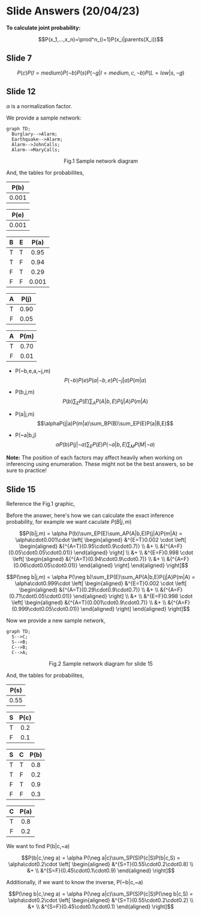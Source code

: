 # Slide Answers (20/04/23)

**To calculate joint probability:**

$$P(x_1,...,x_n)=\prod^n_{i=1}P(x_i|parents(X_i))$$

## Slide 7
$$
P(c)P(I=medium)P(\neg b)P(s)P(\neg g|I=medium, c, \neg b)P(L=low|s, \neg g)
$$

## Slide 12
$\alpha$ is a normalization factor.

We provide a sample network:
```mermaid
graph TD;
  Burglary-->Alarm;
  Earthquake-->Alarm;
  Alarm-->JohnCalls;
  Alarm-->MaryCalls;
```
$$\text{Fig.1 Sample network diagram}$$

And, the tables for probabilites,

|P(b)|
|:-:|
|0.001|

|P(e)|
|:-:|
|0.001|

|B|E|P(a)|
|:-:|:-:|:-:|
|T|T|0.95|
|T|F|0.94|
|F|T|0.29|
|F|F|0.001|

|A|P(j)|
|:-:|:-:|
|T|0.90|
|F|0.05|

|A|P(m)|
|:-:|:-:|
|T|0.70|
|F|0.01|

* P(~b,e,a,~j,m)
  $$P(\neg b)P(e)P(a|\neg b, e)P(\neg j|a)P(m|a)$$

* P(b,j,m)
  $$P(b)\sum_EP(E)\sum_AP(A|b,E)P(j|A)P(m|A)$$

* P(a|j,m)
  $$\alphaP(j|a)P(m|a)\sum_BP(B)\sum_EP(E)P(a|B,E)$$

* P(~a|b,j)
  $$\alpha P(b)P(j|\neg a)\sum_EP(E)P(\neg a|b,E)\sum_MP(M|\neg a)$$
  
**Note:** The position of each factors may affect heavily when working on inferencing using enumeration. These might not be the best answers, so be sure to practice!

## Slide 15
Reference the $\text{Fig.1}$ graphic,

Before the answer, here's how we can calculate the exact inference probability, for example we want caculate $P(B|j,m)$

```math
P(b|j,m)
=
\alpha P(b)\sum_EP(E)\sum_AP(A|b,E)P(j|A)P(m|A)
=
\alpha\cdot0.001\cdot
\left[
\begin{aligned}
&^{E=T}0.002 \cdot
\left[
\begin{aligned}
&{^{A=T}(0.95\cdot0.9\cdot0.7)} \\
&+ \\
&{^{A=F}(0.05\cdot0.05\cdot0.01)}
\end{aligned}
\right] \\
&+ \\
&^{E=F}0.998 \cdot
\left[
\begin{aligned}
&{^{A=T}(0.94\cdot0.9\cdot0.7)} \\
&+ \\
&{^{A=F}(0.06\cdot0.05\cdot0.01)}
\end{aligned}
\right]
\end{aligned}
\right]
```

```math
P(\neg b|j,m)
=
\alpha P(\neg b)\sum_EP(E)\sum_AP(A|b,E)P(j|A)P(m|A)
=
\alpha\cdot0.999\cdot
\left[
\begin{aligned}
&^{E=T}0.002 \cdot
\left[
\begin{aligned}
&{^{A=T}(0.29\cdot0.9\cdot0.7)} \\
&+ \\
&{^{A=F}(0.71\cdot0.05\cdot0.01)}
\end{aligned}
\right] \\
&+ \\
&^{E=F}0.998 \cdot
\left[
\begin{aligned}
&{^{A=T}(0.001\cdot0.9\cdot0.7)} \\
&+ \\
&{^{A=F}(0.999\cdot0.05\cdot0.01)}
\end{aligned}
\right]
\end{aligned}
\right]
```

Now we provide a new sample network,

```mermaid
graph TD;
  S-->C;
  S-->B;
  C-->B;
  C-->A;
```
$$\text{Fig.2 Sample network diagram for slide 15}$$

And, the tables for probabilites,

|P(s)|
|:-:|
|0.55|

|S|P(c)|
|:-:|:-:|
|T|0.2|
|F|0.1|

|S|C|P(b)|
|:-:|:-:|:-:|
|T|T|0.8|
|T|F|0.2|
|F|T|0.9|
|F|F|0.3|

|C|P(a)|
|:-:|:-:|
|T|0.8|
|F|0.2|

We want to find P(b|c,~a)

<!-- TODO: Add answer for slide 15 -->
```math
P(b|c,\neg a)
=
\alpha P(\neg a|c)\sum_SP(S)P(c|S)P(b|c,S)
=
\alpha\cdot0.2\cdot
\left[
\begin{aligned}
&^{S=T}(0.55\cdot0.2\cdot0.8) \\
&+ \\
&^{S=F}(0.45\cdot0.1\cdot0.9)
\end{aligned}
\right]
```

Additionally, if we want to know the inverse, P(~b|c,~a)

```math
P(\neg b|c,\neg a)
=
\alpha P(\neg a|c)\sum_SP(S)P(c|S)P(\neg b|c,S)
=
\alpha\cdot0.2\cdot
\left[
\begin{aligned}
&^{S=T}(0.55\cdot0.2\cdot0.2) \\
&+ \\
&^{S=F}(0.45\cdot0.1\cdot0.1)
\end{aligned}
\right]
```

